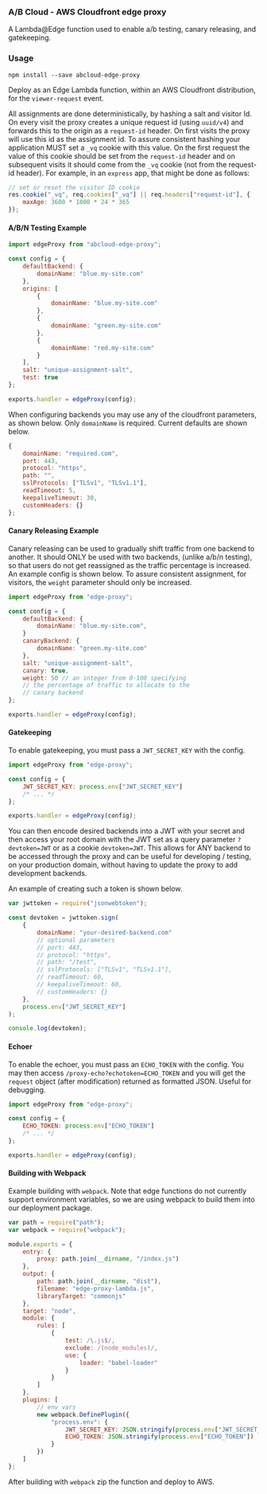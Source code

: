 ### A/B Cloud - AWS Cloudfront edge proxy

A Lambda@Edge function used to enable a/b testing, canary releasing, and gatekeeping.

### Usage

`npm install --save abcloud-edge-proxy`

Deploy as an Edge Lambda function, within an AWS Cloudfront distribution, for the `viewer-request` event.

All assignments are done deterministically, by hashing a salt and visitor Id. On every visit the proxy creates a unique request id (using `uuid/v4`) and forwards this to the origin as a `request-id` header. On first visits the proxy will use this id as the assignment id. To assure consistent hashing your application MUST set a `_vq` cookie with this value. On the first request the value of this cookie should be set from the `request-id` header and on subsequent visits it should come from the `_vq` cookie (not from the request-id header). For example, in an `express` app, that might be done as follows:

```js
// set or reset the visitor ID cookie
res.cookie("_vq", req.cookies["_vq"] || req.headers["request-id"], {
    maxAge: 3600 * 1000 * 24 * 365
});
```

#### A/B/N Testing Example

```js
import edgeProxy from "abcloud-edge-proxy";

const config = {
    defaultBackend: {
        domainName: "blue.my-site.com"
    },
    origins: [
        {
            domainName: "blue.my-site.com"
        },
        {
            domainName: "green.my-site.com"
        },
        {
            domainName: "red.my-site.com"
        }
    ],
    salt: "unique-assignment-salt",
    test: true
};

exports.handler = edgeProxy(config);
```

When configuring backends you may use any of the cloudfront parameters, as shown below. Only `domainName` is required. Current defaults are shown below.

```js
{
    domainName: "required.com",
    port: 443,
    protocol: "https",
    path: "",
    sslProtocols: ["TLSv1", "TLSv1.1"],
    readTimeout: 5,
    keepaliveTimeout: 30,
    customHeaders: {}
};
```

#### Canary Releasing Example

Canary releasing can be used to gradually shift traffic from one backend to another. It should ONLY be used with two backends, (unlike a/b/n testing), so that users do not get reassigned as the traffic percentage is increased. An example config is shown below. To assure consistent assignment, for visitors, the `weight` parameter should only be increased.

```js
import edgeProxy from "edge-proxy";

const config = {
    defaultBackend: {
        domainName: "blue.my-site.com",
    }
    canaryBackend: {
        domainName: "green.my-site.com"
    },
    salt: "unique-assignment-salt",
    canary: true,
    weight: 50 // an integer from 0-100 specifying
    // the percentage of traffic to allocate to the
    // canary backend
};

exports.handler = edgeProxy(config);
```

#### Gatekeeping

To enable gatekeeping, you must pass a `JWT_SECRET_KEY` with the config.

```js
import edgeProxy from "edge-proxy";

const config = {
    JWT_SECRET_KEY: process.env["JWT_SECRET_KEY"]
    /* ... */
};

exports.handler = edgeProxy(config);
```

You can then encode desired backends into a JWT with your secret and then access your root domain with the JWT set as a query parameter `?devtoken=JWT` or as a cookie `devtoken=JWT`. This allows for ANY backend to be accessed through the proxy and can be useful for developing / testing, on your production domain, without having to update the proxy to add development backends.

An example of creating such a token is shown below.

```js
var jwttoken = require("jsonwebtoken");

const devtoken = jwttoken.sign(
    {
        domainName: "your-desired-backend.com"
        // optional parameters
        // port: 443,
        // protocol: "https",
        // path: "/test",
        // sslProtocols: ["TLSv1", "TLSv1.1"],
        // readTimeout: 60,
        // keepaliveTimeout: 60,
        // customHeaders: {}
    },
    process.env["JWT_SECRET_KEY"]
);

console.log(devtoken);
```

#### Echoer

To enable the echoer, you must pass an `ECHO_TOKEN` with the config. You may then access `/proxy-echo?echotoken=ECHO_TOKEN` and you will get the `request` object (after modification) returned as formatted JSON. Useful for debugging.

```js
import edgeProxy from "edge-proxy";

const config = {
    ECHO_TOKEN: process.env["ECHO_TOKEN"]
    /* ... */
};

exports.handler = edgeProxy(config);
```

#### Building with Webpack

Example building with `webpack`. Note that edge functions do not currently support environment variables, so we are using webpack to build them into our deployment package.

```js
var path = require("path");
var webpack = require("webpack");

module.exports = {
    entry: {
        proxy: path.join(__dirname, "/index.js")
    },
    output: {
        path: path.join(__dirname, "dist"),
        filename: "edge-proxy-lambda.js",
        libraryTarget: "commonjs"
    },
    target: "node",
    module: {
        rules: [
            {
                test: /\.js$/,
                exclude: /(node_modules)/,
                use: {
                    loader: "babel-loader"
                }
            }
        ]
    },
    plugins: [
        // env vars
        new webpack.DefinePlugin({
            "process.env": {
                JWT_SECRET_KEY: JSON.stringify(process.env["JWT_SECRET_KEY"]),
                ECHO_TOKEN: JSON.stringify(process.env["ECHO_TOKEN"])
            }
        })
    ]
};
```

After building with `webpack` zip the function and deploy to AWS.
